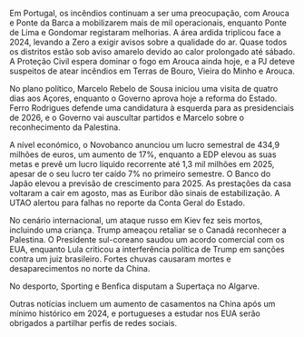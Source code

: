 Em Portugal, os incêndios continuam a ser uma preocupação, com Arouca e Ponte da Barca a mobilizarem mais de mil operacionais, enquanto Ponte de Lima e Gondomar registaram melhorias. A área ardida triplicou face a 2024, levando a Zero a exigir avisos sobre a qualidade do ar. Quase todos os distritos estão sob aviso amarelo devido ao calor prolongado até sábado. A Proteção Civil espera dominar o fogo em Arouca ainda hoje, e a PJ deteve suspeitos de atear incêndios em Terras de Bouro, Vieira do Minho e Arouca.

No plano político, Marcelo Rebelo de Sousa iniciou uma visita de quatro dias aos Açores, enquanto o Governo aprova hoje a reforma do Estado. Ferro Rodrigues defende uma candidatura à esquerda para as presidenciais de 2026, e o Governo vai auscultar partidos e Marcelo sobre o reconhecimento da Palestina.

A nível económico, o Novobanco anunciou um lucro semestral de 434,9 milhões de euros, um aumento de 17%, enquanto a EDP elevou as suas metas e prevê um lucro líquido recorrente até 1,3 mil milhões em 2025, apesar de o seu lucro ter caído 7% no primeiro semestre. O Banco do Japão elevou a previsão de crescimento para 2025. As prestações da casa voltaram a cair em agosto, mas as Euribor dão sinais de estabilização. A UTAO alertou para falhas no reporte da Conta Geral do Estado.

No cenário internacional, um ataque russo em Kiev fez seis mortos, incluindo uma criança. Trump ameaçou retaliar se o Canadá reconhecer a Palestina. O Presidente sul-coreano saudou um acordo comercial com os EUA, enquanto Lula criticou a interferência política de Trump em sanções contra um juiz brasileiro. Fortes chuvas causaram mortes e desaparecimentos no norte da China.

No desporto, Sporting e Benfica disputam a Supertaça no Algarve.

Outras notícias incluem um aumento de casamentos na China após um mínimo histórico em 2024, e portugueses a estudar nos EUA serão obrigados a partilhar perfis de redes sociais.